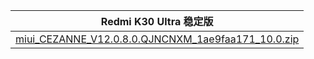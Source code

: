 | Redmi K30 Ultra  稳定版    |
| ---- |
| [miui_CEZANNE_V12.0.8.0.QJNCNXM_1ae9faa171_10.0.zip](https://hugeota.d.miui.com/V12.0.8.0.QJNCNXM/miui_CEZANNE_V12.0.8.0.QJNCNXM_1ae9faa171_10.0.zip)    |
